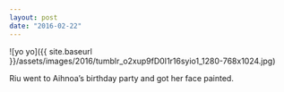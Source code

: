```yaml
---
layout: post
date: "2016-02-22"
---
```


![yo yo]({{ site.baseurl }}/assets/images/2016/tumblr_o2xup9fD0I1r16syio1_1280-768x1024.jpg)

Riu went to Aihnoa’s birthday party and got her face painted.
